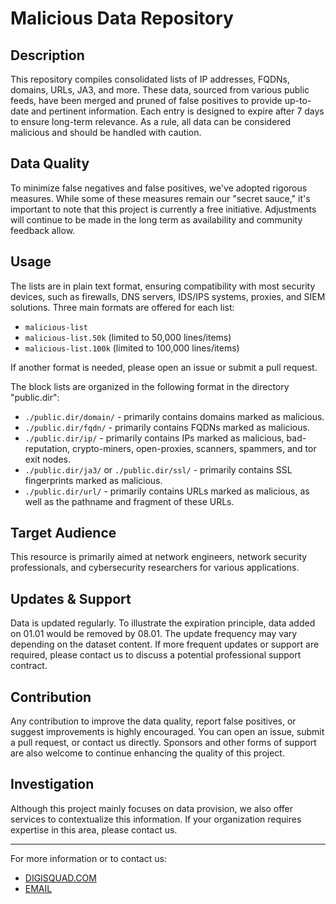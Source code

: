 # Malicious Data Repository

## Description
This repository compiles consolidated lists of IP addresses, FQDNs, domains, URLs, JA3, and more. These data, sourced from various public feeds, have been merged and pruned of false positives to provide up-to-date and pertinent information. Each entry is designed to expire after 7 days to ensure long-term relevance. As a rule, all data can be considered malicious and should be handled with caution.

## Data Quality
To minimize false negatives and false positives, we've adopted rigorous measures. While some of these measures remain our "secret sauce," it's important to note that this project is currently a free initiative. Adjustments will continue to be made in the long term as availability and community feedback allow.

## Usage
The lists are in plain text format, ensuring compatibility with most security devices, such as firewalls, DNS servers, IDS/IPS systems, proxies, and SIEM solutions. Three main formats are offered for each list:
- `malicious-list`
- `malicious-list.50k` (limited to 50,000 lines/items)
- `malicious-list.100k` (limited to 100,000 lines/items)

If another format is needed, please open an issue or submit a pull request.

The block lists are organized in the following format in the directory "public.dir":

- `./public.dir/domain/` - primarily contains domains marked as malicious.
- `./public.dir/fqdn/`   - primarily contains FQDNs marked as malicious.
- `./public.dir/ip/`     - primarily contains IPs marked as malicious, bad-reputation, crypto-miners, open-proxies, scanners, spammers, and tor exit nodes.
- `./public.dir/ja3/` or `./public.dir/ssl/` - primarily contains SSL fingerprints marked as malicious.
- `./public.dir/url/` - primarily contains URLs marked as malicious, as well as the pathname and fragment of these URLs.

## Target Audience
This resource is primarily aimed at network engineers, network security professionals, and cybersecurity researchers for various applications.

## Updates & Support
Data is updated regularly. To illustrate the expiration principle, data added on 01.01 would be removed by 08.01. The update frequency may vary depending on the dataset content. If more frequent updates or support are required, please contact us to discuss a potential professional support contract.

## Contribution
Any contribution to improve the data quality, report false positives, or suggest improvements is highly encouraged. You can open an issue, submit a pull request, or contact us directly. Sponsors and other forms of support are also welcome to continue enhancing the quality of this project.

## Investigation
Although this project mainly focuses on data provision, we also offer services to contextualize this information. If your organization requires expertise in this area, please contact us.


---

For more information or to contact us:

- [DIGISQUAD.COM](https://www.digisquad.com) 
- [EMAIL](info@digisquad.com) 

